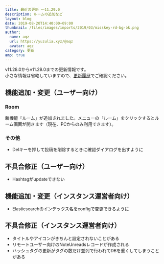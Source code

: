 ```yaml
---
title: 最近の更新 ～11.29.0
description: ルームの追加など
layout: blog
date: 2019-08-20T14:40:00+09:00
thumbnail: /files/images/imports/2019/03/misskey-rd-bg-bk.png
author:
  name: aqz
  url: https://yuzulia.xyz/@aqz
  avatar: aqz
category: 更新
amp: true
---
```

v11.28.0からv11.29.0までの更新情報です。  
小さな情報は省略していますので、[更新履歴](https://github.com/syuilo/misskey/blob/develop/CHANGELOG.md#11270-20190729)でご確認ください。

## 機能追加・変更（ユーザー向け）
### Room
新機能「ルーム」が追加されました。メニューの「ルーム」をクリックするとルーム画面が開きます（現在、PCからのみ利用できます）。

### その他
- Delキーを押して投稿を削除するときに確認ダイアログを出すように

## 不具合修正（ユーザー向け）
- Hashtagがupdateできない

## 機能追加・変更（インスタンス運営者向け）
- Elasticsearchのインデックス名をconfigで変更できるように

## 不具合修正（インスタンス運営者向け）
- タイトルやアイコンがきちんと設定されないことがある
- リモートユーザー向けのNoteUnreadsレコードが作成される
- ハッシュタグの更新がタグの数だけ並列で行われてDBを重くしてしまうことがある
